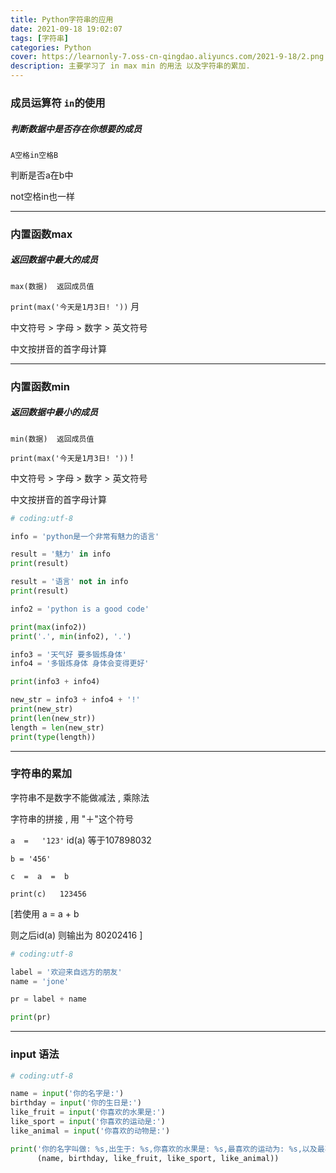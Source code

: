```yaml
---
title: Python字符串的应用
date: 2021-09-18 19:02:07
tags: [字符串]
categories: Python
cover: https://learnonly-7.oss-cn-qingdao.aliyuncs.com/2021-9-18/2.png
description: 主要学习了 in max min 的用法 以及字符串的累加.
---
```


### 成员运算符 `in`的使用

##### 判断数据中是否存在你想要的成员

`A空格in空格B`

判断是否a在b中

not空格in也一样

-----------------

### 内置函数max

##### 返回数据中最大的成员

`max(数据)  返回成员值`

`print(max('今天是1月3日! '))`                          月

中文符号   >  字母  > 数字   >  英文符号  

中文按拼音的首字母计算

-------------------

### 内置函数min

##### 返回数据中最小的成员

`min(数据)  返回成员值`

`print(max('今天是1月3日! '))`                            !

中文符号   >  字母  > 数字   >  英文符号  

中文按拼音的首字母计算

```python
# coding:utf-8

info = 'python是一个非常有魅力的语言'

result = '魅力' in info
print(result)

result = '语言' not in info
print(result)

info2 = 'python is a good code'

print(max(info2))
print('.', min(info2), '.')

info3 = '天气好 要多锻炼身体'
info4 = '多锻炼身体 身体会变得更好'

print(info3 + info4)

new_str = info3 + info4 + '!'
print(new_str)
print(len(new_str))
length = len(new_str)
print(type(length))

```

-------------------

### 字符串的累加

字符串不是数字不能做减法 , 乘除法

字符串的拼接 , 用  "＋"这个符号

`a  =   '123'`                id(a)  等于107898032 

`b = '456'`

`c  =  a  =  b`

`print(c)   123456`

[若使用   a   =   a + b   

则之后id(a)       则输出为              80202416       ]

```python
# coding:utf-8

label = '欢迎来自远方的朋友'
name = 'jone'

pr = label + name

print(pr)

```

---------------

### input 语法

```python
# coding:utf-8

name = input('你的名字是:')
birthday = input('你的生日是:')
like_fruit = input('你喜欢的水果是:')
like_sport = input('你喜欢的运动是:')
like_animal = input('你喜欢的动物是:')

print('你的名字叫做: %s,出生于: %s,你喜欢的水果是: %s,最喜欢的运动为: %s,以及最喜欢的小动物是: %s' %
      (name, birthday, like_fruit, like_sport, like_animal))

```

